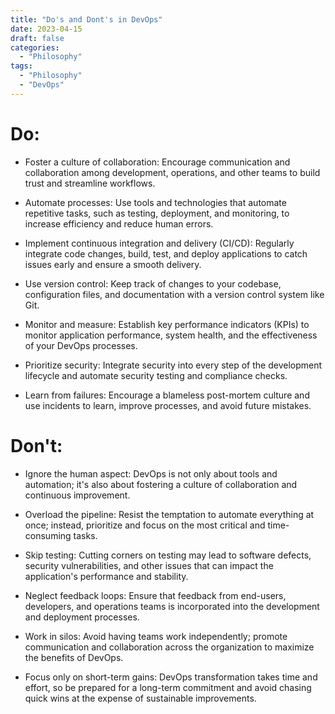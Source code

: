 ```yaml
---
title: "Do's and Dont's in DevOps"
date: 2023-04-15
draft: false
categories:
  - "Philosophy"
tags:
  - "Philosophy"
  - "DevOps"
---
```


# Do:

- Foster a culture of collaboration: Encourage communication and collaboration among development, operations, and other teams to build trust and streamline workflows.

- Automate processes: Use tools and technologies that automate repetitive tasks, such as testing, deployment, and monitoring, to increase efficiency and reduce human errors.

- Implement continuous integration and delivery (CI/CD): Regularly integrate code changes, build, test, and deploy applications to catch issues early and ensure a smooth delivery.

- Use version control: Keep track of changes to your codebase, configuration files, and documentation with a version control system like Git.

- Monitor and measure: Establish key performance indicators (KPIs) to monitor application performance, system health, and the effectiveness of your DevOps processes.

- Prioritize security: Integrate security into every step of the development lifecycle and automate security testing and compliance checks.

- Learn from failures: Encourage a blameless post-mortem culture and use incidents to learn, improve processes, and avoid future mistakes.

# Don't:

- Ignore the human aspect: DevOps is not only about tools and automation; it's also about fostering a culture of collaboration and continuous improvement.

- Overload the pipeline: Resist the temptation to automate everything at once; instead, prioritize and focus on the most critical and time-consuming tasks.

- Skip testing: Cutting corners on testing may lead to software defects, security vulnerabilities, and other issues that can impact the application's performance and stability.

- Neglect feedback loops: Ensure that feedback from end-users, developers, and operations teams is incorporated into the development and deployment processes.

- Work in silos: Avoid having teams work independently; promote communication and collaboration across the organization to maximize the benefits of DevOps.

- Focus only on short-term gains: DevOps transformation takes time and effort, so be prepared for a long-term commitment and avoid chasing quick wins at the expense of sustainable improvements.
